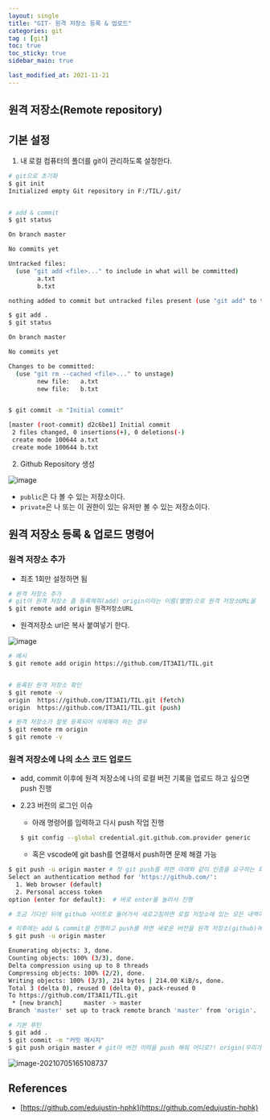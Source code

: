```yaml
---
layout: single
title: "GIT- 원격 저장소 등록 & 업로드"
categories: git
tag : [git]
toc: true
toc_sticky: true
sidebar_main: true

last_modified_at: 2021-11-21
---
```


## 원격 저장소(Remote repository)

## 기본 설정

1. 내 로컬 컴퓨터의 폴더를 git이 관리하도록 설정한다.

```bash
# git으로 초기화
$ git init
Initialized empty Git repository in F:/TIL/.git/


# add & commit 
$ git status

On branch master

No commits yet

Untracked files:
  (use "git add <file>..." to include in what will be committed)
        a.txt
        b.txt

nothing added to commit but untracked files present (use "git add" to track)

$ git add .
$ git status

On branch master

No commits yet

Changes to be committed:
  (use "git rm --cached <file>..." to unstage)
        new file:   a.txt
        new file:   b.txt


$ git commit -m "Initial commit"

[master (root-commit) d2c6be1] Initial commit
 2 files changed, 0 insertions(+), 0 deletions(-)
 create mode 100644 a.txt
 create mode 100644 b.txt

```

2. Github Repository 생성

![image](https://user-images.githubusercontent.com/78655692/142751340-a29388f8-9ce0-473e-9130-1f3ce2b8a0f2.png)

- `public`은 다 볼 수 있는 저장소이다.
- `private`은 나 또는 이 권한이 있는 유저만 볼 수 있는 저장소이다.


## 원격 저장소 등록 & 업로드 명령어

### 원격 저장소 추가

- 최초 1회만 설정하면 됨

```bash
# 원격 저장소 추가
# git아 원격 저장소 좀 등록해줘(add) origin이라는 이름(별명)으로 원격 저장소URL을
$ git remote add origin 원격저장소URL
```

- 원격저장소 url은 복사 붙여넣기 한다. 

![image](https://user-images.githubusercontent.com/78655692/142751383-776a7e22-06a7-4f7a-b4ca-714635403244.png)


```bash
# 예시
$ git remote add origin https://github.com/IT3AI1/TIL.git


# 등록된 원격 저장소 확인
$ git remote -v
origin  https://github.com/IT3AI1/TIL.git (fetch)
origin  https://github.com/IT3AI1/TIL.git (push)

# 원격 저장소가 잘못 등록되어 삭제해야 하는 경우
$ git remote rm origin
$ git remote -v
```


### 원격 저장소에 나의 소스 코드 업로드

- add, commit 이후에 원격 저장소에 나의 로컬 버전 기록을 업로드 하고 싶으면 push 진행

- 2.23 버전의 로그인 이슈 

  - 아래 명령어를 입력하고 다시 push 작업 진행

  ```bash
  $ git config --global credential.git.github.com.provider generic
  ```

  - 혹은 vscode에 git bash를 연결해서 push하면 문제 해결 가능



```bash
$ git push -u origin master # 첫 git push를 하면 아래와 같이 인증을 요구하는 화면이 나옴
Select an authentication method for 'https://github.com/':
  1. Web browser (default)  
  2. Personal access token  
option (enter for default):  # 바로 enter를 눌러서 진행

# 조금 기다린 뒤에 github 사이트로 들어가서 새로고침하면 로컬 저장소에 있는 모든 내역이 업로드 된 것을 확인할 수 있음

# 이후에는 add & commit을 진행하고 push를 하면 새로운 버전을 원격 저장소(github)에 업로드 할 수 있다.
$ git push -u origin master

Enumerating objects: 3, done.
Counting objects: 100% (3/3), done.
Delta compression using up to 8 threads
Compressing objects: 100% (2/2), done.
Writing objects: 100% (3/3), 214 bytes | 214.00 KiB/s, done.
Total 3 (delta 0), reused 0 (delta 0), pack-reused 0
To https://github.com/IT3AI1/TIL.git
 * [new branch]      master -> master
Branch 'master' set up to track remote branch 'master' from 'origin'.

```

```bash
# 기본 루틴
$ git add .
$ git commit -m "커밋 메시지"
$ git push origin master # git아 버전 이력을 push 해줘 어디로?! origin(우리가 붙인 별명)으로 master 브랜치를!
```

![image-20210705165108737](https://user-images.githubusercontent.com/78655692/142751466-e50bff96-ec87-4327-9145-6c985566dba2.png)


## References 

- [https://github.com/edujustin-hphk](https://github.com/edujustin-hphk)